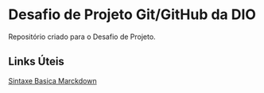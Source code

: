 # Desafio de Projeto Git/GitHub da DIO
Repositório criado para o Desafio de Projeto.

## Links Úteis
[Sintaxe Basica Marckdown](https://www.markdownguide.org/basic-syntax/)
